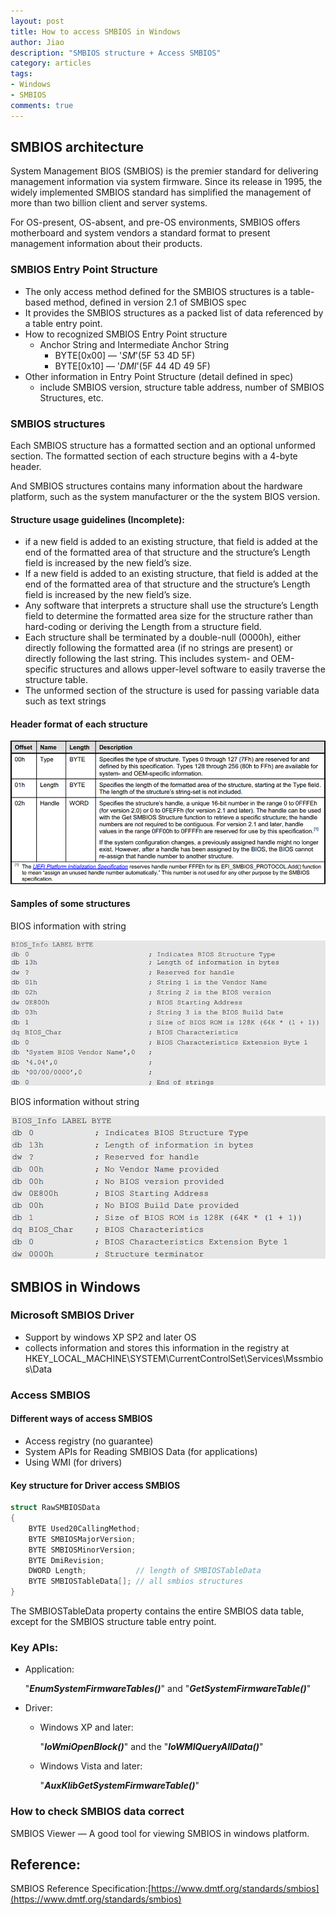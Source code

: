 ```yaml
---
layout: post
title: How to access SMBIOS in Windows
author: Jiao
description: "SMBIOS structure + Access SMBIOS"
category: articles
tags: 
- Windows
- SMBIOS
comments: true
---
```


## SMBIOS architecture

System Management BIOS (SMBIOS) is the premier standard for delivering management information via system firmware. Since its release in 1995, the widely implemented SMBIOS standard has simplified the management of more than two billion client and server systems.

For OS-present, OS-absent, and pre-OS environments, SMBIOS offers motherboard and system vendors a standard format to present management information about their products.

### SMBIOS Entry Point Structure

- The only access method defined for the SMBIOS structures is a table-based method, defined in version 2.1 of SMBIOS spec
- It provides the SMBIOS structures as a packed list of data referenced by a table entry point.
- How to recognized SMBIOS Entry Point structure
  - Anchor String and Intermediate Anchor String
    - BYTE[0x00] — '_SM_'(5F 53 4D 5F)
    - BYTE[0x10] — '_DMI_'(5F 44 4D 49 5F)
- Other information in Entry Point Structure (detail defined in spec)
  - include SMBIOS version, structure table address, number of SMBIOS Structures, etc.

### SMBIOS structures

Each SMBIOS structure has a formatted section and an optional unformed section. The formatted section of each structure begins with a 4-byte header.

And SMBIOS structures contains many information about the hardware platform, such as the system manufacturer or the the system BIOS version.

#### Structure usage guidelines (Incomplete):

- if a new field is added to an existing structure, that field is added at the end of the formatted area of that structure and the structure’s Length field is increased by the new field’s size.
- If a new field is added to an existing structure, that field is added at the end of the formatted area of that structure and the structure’s Length field is increased by the new field’s size.
- Any software that interprets a structure shall use the structure’s Length field to determine the formatted area size for the structure rather than hard-coding or deriving the Length from a structure field.
- Each structure shall be terminated by a double-null (0000h), either directly following the formatted area (if no strings are present) or directly following the last string. This includes system- and OEM-specific structures and allows upper-level software to easily traverse the structure table.
- The unformed section of the structure is used for passing variable data such as text strings

#### Header format of each structure

![](/images/How-to-access-SMBIOS-in-Windows/HearderFormat.png)

#### Samples of some structures

BIOS information with string

![](/images/How-to-access-SMBIOS-in-Windows/BIOS_Info_With_String.png)

BIOS information without string

![](/images/How-to-access-SMBIOS-in-Windows/BIOS_Info_Without_String.png)

## SMBIOS in Windows

### Microsoft SMBIOS Driver

- Support by windows XP SP2 and later OS
- collects information and stores this information in the registry at HKEY_LOCAL_MACHINE\SYSTEM\CurrentControlSet\Services\Mssmbios\Data

### Access SMBIOS

#### Different ways of access SMBIOS

- Access registry (no guarantee)
- System APIs for Reading SMBIOS Data (for applications)
- Using WMI (for drivers)

#### Key structure for Driver access SMBIOS

```c++
struct RawSMBIOSData
{
	BYTE Used20CallingMethod;
	BYTE SMBIOSMajorVersion;
	BYTE SMBIOSMinorVersion;
	BYTE DmiRevision;
	DWORD Length;			// length of SMBIOSTableData
	BYTE SMBIOSTableData[];	// all smbios structures
}
```

The SMBIOSTableData property contains the entire SMBIOS data table, except for the SMBIOS structure table entry point.

### Key APIs:

- Application:

  "***EnumSystemFirmwareTables()***" and "***GetSystemFirmwareTable()***"

- Driver:

  - Windows XP and later: 

    "***IoWmiOpenBlock()***" and the "***IoWMIQueryAllData()***"

  - Windows Vista and later:

    "***AuxKlibGetSystemFirmwareTable()***"

### How to check SMBIOS data correct

SMBIOS Viewer — A good tool for viewing SMBIOS in windows platform.

## Reference:

SMBIOS Reference Specification:[https://www.dmtf.org/standards/smbios](https://www.dmtf.org/standards/smbios)